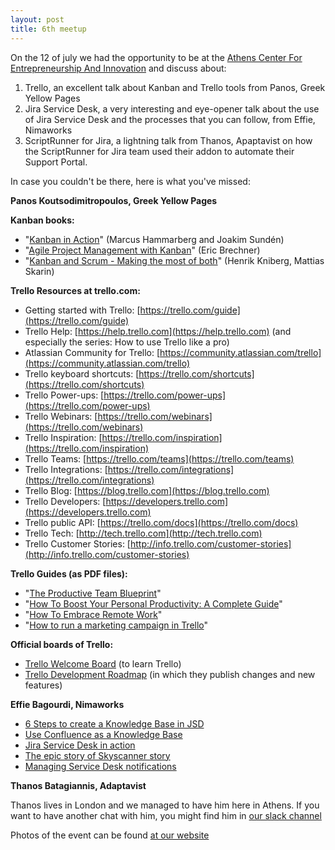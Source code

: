 ```yaml
---
layout: post
title: 6th meetup
---
```


On the 12 of july we had the opportunity to be at the [Athens Center For Entrepreneurship And Innovation](https://acein.aueb.gr) and discuss about:

1. Trello, an excellent talk about Kanban and Trello tools from Panos, Greek Yellow Pages
2. Jira Service Desk, a very interesting and eye-opener talk about the use of Jira Service Desk and the processes that you can follow, from Effie, Nimaworks
3. ScriptRunner for Jira, a lightning talk from Thanos, Apaptavist on how the ScriptRunner for Jira team used their addon to automate their Support Portal.

In case you couldn't be there, here is what you've missed:

**Panos Koutsodimitropoulos, Greek Yellow Pages**

**Kanban books:**
 
* "[Kanban in Action](https://www.manning.com/books/kanban-in-action)" (Marcus Hammarberg and Joakim Sundén) 
* "[Agile Project Management with Kanban](https://blogs.msdn.microsoft.com/microsoft_press/2015/03/18/new-book-agile-project-management-with-kanban/)" (Eric Brechner) 
* "[Kanban and Scrum - Making the most of both](https://www.infoq.com/minibooks/kanban-scrum-minibook)" (Henrik Kniberg, Mattias Skarin)

**Trello Resources at trello.com:**

* Getting started with Trello: [https://trello.com/guide](https://trello.com/guide) 
* Trello Help: [https://help.trello.com](https://help.trello.com) (and especially the series: How to use Trello like a pro) 
* Atlassian Community for Trello: [https://community.atlassian.com/trello](https://community.atlassian.com/trello) 
* Trello keyboard shortcuts: [https://trello.com/shortcuts](https://trello.com/shortcuts)
* Trello Power-ups: [https://trello.com/power-ups](https://trello.com/power-ups)
* Trello Webinars: [https://trello.com/webinars](https://trello.com/webinars)
* Trello Inspiration: [https://trello.com/inspiration](https://trello.com/inspiration)
* Trello Teams: [https://trello.com/teams](https://trello.com/teams)
* Trello Integrations: [https://trello.com/integrations](https://trello.com/integrations)
* Trello Blog: [https://blog.trello.com](https://blog.trello.com)
* Trello Developers: [https://developers.trello.com](https://developers.trello.com)
* Trello public API: [https://trello.com/docs](https://trello.com/docs)
* Trello Tech: [http://tech.trello.com](http://tech.trello.com)
* Trello Customer Stories: [http://info.trello.com/customer-stories](http://info.trello.com/customer-stories) 

**Trello Guides (as PDF files):**

* "[The Productive Team Blueprint](https://info.trello.com/hubfs/Trello_Team_Productivity_Guide.pdf)" 
* "[How To Boost Your Personal Productivity: A Complete Guide](https://info.trello.com/hubfs/Personal_Productivity_Ebook_v2.pdf)" 
* "[How To Embrace Remote Work](https://info.trello.com/hubfs/Trello-Embrace-Remote-Work-Ultimate-Guide.pdf)" 
* "[How to run a marketing campaign in Trello](https://offers.hubspot.com/how-to-master-a-successful-marketing-campaign-in-trello)"

**Official boards of Trello:**

* [Trello Welcome Board](https://trello.com/b/bKbdmCKB/welcome-board) (to learn Trello) 
* [Trello Development Roadmap](https://trello.com/b/nC8QJJoZ/trello-development-roadmap) (in which they publish changes and new features)

**Effie Bagourdi, Nimaworks**

* [6 Steps to create a Knowledge Base in JSD](https://www.atlassian.com/blog/jira-service-desk/6-steps-to-create-knowledge-base-jira-service-desk-confluence) 
* [Use Confluence as a Knowledge Base](https://confluence.atlassian.com/doc/use-confluence-as-a-knowledge-base-218275154.html)
* [Jira Service Desk in action](https://www.youtube.com/watch?v=x0GSghhnN4I)
* [The epic story of Skyscanner story](https://www.atlassian.com/it-unplugged/best-practices-and-trends/epic-customer-story-of-skyscanner-service-desk)
* [Managing Service Desk notifications](https://confluence.atlassian.com/servicedeskserver/managing-service-desk-notifications-939926348.html)

**Thanos Batagiannis, Adaptavist**

Thanos lives in London and we managed to have him here in Athens. If you want to have another chat with him, you might find him in [our slack channel](https://aug.gr/2ItvAlj)

Photos of the event can be found [at our website](https://aug.atlassian.com/events/details/atlassian-athens-presents-6th-atlassian-user-group-event)
